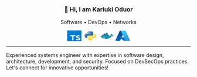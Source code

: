 <h3 align="center">👋 Hi, I am Kariuki Oduor</h3>

<p align="center">
  <span>Software</span> •
  <span>DevOps</span> •
  <span>Networks</span>
</p>

<div style="display: inline_block" align="center">
  <img align="center" alt="typescript" height="30" width="40" src="https://raw.githubusercontent.com/devicons/devicon/master/icons/typescript/typescript-original.svg" />
  <img align="center" alt="dart" height="30" width="40" src="https://raw.githubusercontent.com/devicons/devicon/master/icons/python/python-original.svg">
  <img align="center" alt="flutter" height="30" width="40" src="https://raw.githubusercontent.com/devicons/devicon/master/icons/docker/docker-original.svg">
  <img align="center" alt="flutter" height="30" width="40" src="https://raw.githubusercontent.com/devicons/devicon/master/icons/azure/azure-original.svg">
</div>

---

Experienced systems engineer with expertise in software design, architecture, development, and security. Focused on DevSecOps practices. Let's connect for innovative opportunities!
